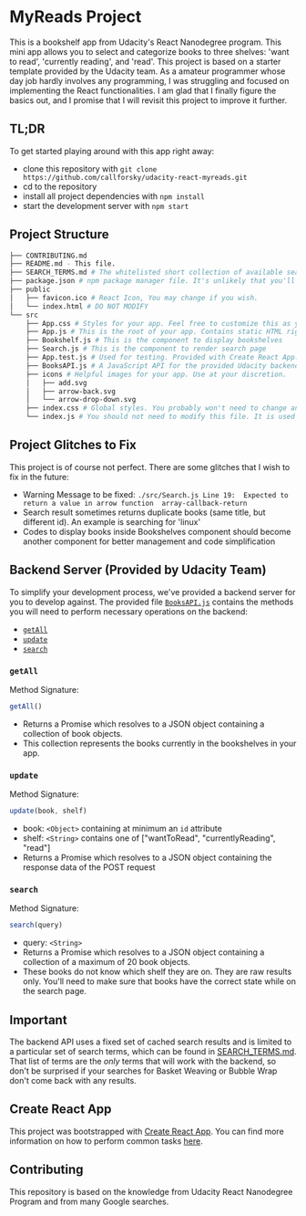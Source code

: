 # MyReads Project

This is a bookshelf app from Udacity's React Nanodegree program. This mini app allows you to select and categorize books to three shelves: 'want to read', 'currently reading', and 'read'. This project is based on a starter template provided by the Udacity team. As a amateur programmer whose day job hardly involves any programming, I was struggling and focused on implementing the React functionalities. I am glad that I finally figure the basics out, and I promise that I will revisit this project to improve it further.

## TL;DR

To get started playing around with this app right away:

* clone this repository with `git clone https://github.com/callforsky/udacity-react-myreads.git`
* cd to the repository
* install all project dependencies with `npm install`
* start the development server with `npm start`

## Project Structure
```bash
├── CONTRIBUTING.md
├── README.md - This file.
├── SEARCH_TERMS.md # The whitelisted short collection of available search terms for you to use with your app.
├── package.json # npm package manager file. It's unlikely that you'll need to modify this.
├── public
│   ├── favicon.ico # React Icon, You may change if you wish.
│   └── index.html # DO NOT MODIFY
└── src
    ├── App.css # Styles for your app. Feel free to customize this as you desire.
    ├── App.js # This is the root of your app. Contains static HTML right now.
    ├── Bookshelf.js # This is the component to display bookshelves
    ├── Search.js # This is the component to render search page
    ├── App.test.js # Used for testing. Provided with Create React App. Testing is encouraged, but not required.
    ├── BooksAPI.js # A JavaScript API for the provided Udacity backend. Instructions for the methods are below.
    ├── icons # Helpful images for your app. Use at your discretion.
    │   ├── add.svg
    │   ├── arrow-back.svg
    │   └── arrow-drop-down.svg
    ├── index.css # Global styles. You probably won't need to change anything here.
    └── index.js # You should not need to modify this file. It is used for DOM rendering only.
```

## Project Glitches to Fix

This project is of course not perfect. There are some glitches that I wish to fix in the future:

* Warning Message to be fixed: `./src/Search.js
  Line 19:  Expected to return a value in arrow function  array-callback-return`
* Search result sometimes returns duplicate books (same title, but different id). An example is searching for 'linux'
* Codes to display books inside Bookshelves component should become another component for better management and code simplification

## Backend Server (Provided by Udacity Team)

To simplify your development process, we've provided a backend server for you to develop against. The provided file [`BooksAPI.js`](src/BooksAPI.js) contains the methods you will need to perform necessary operations on the backend:

* [`getAll`](#getall)
* [`update`](#update)
* [`search`](#search)

### `getAll`

Method Signature:

```js
getAll()
```

* Returns a Promise which resolves to a JSON object containing a collection of book objects.
* This collection represents the books currently in the bookshelves in your app.

### `update`

Method Signature:

```js
update(book, shelf)
```

* book: `<Object>` containing at minimum an `id` attribute
* shelf: `<String>` contains one of ["wantToRead", "currentlyReading", "read"]  
* Returns a Promise which resolves to a JSON object containing the response data of the POST request

### `search`

Method Signature:

```js
search(query)
```

* query: `<String>`
* Returns a Promise which resolves to a JSON object containing a collection of a maximum of 20 book objects.
* These books do not know which shelf they are on. They are raw results only. You'll need to make sure that books have the correct state while on the search page.

## Important
The backend API uses a fixed set of cached search results and is limited to a particular set of search terms, which can be found in [SEARCH_TERMS.md](SEARCH_TERMS.md). That list of terms are the _only_ terms that will work with the backend, so don't be surprised if your searches for Basket Weaving or Bubble Wrap don't come back with any results.

## Create React App

This project was bootstrapped with [Create React App](https://github.com/facebookincubator/create-react-app). You can find more information on how to perform common tasks [here](https://github.com/facebookincubator/create-react-app/blob/master/packages/react-scripts/template/README.md).

## Contributing

This repository is based on the knowledge from Udacity React Nanodegree Program and from many Google searches.
